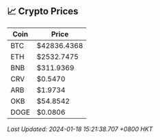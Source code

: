 ## 📈 Crypto Prices

| Coin | Price |
| ---- | ----- |
| BTC | $42836.4368 |
| ETH | $2532.7475 |
| BNB | $311.9369 |
| CRV | $0.5470 |
| ARB | $1.9734 |
| OKB | $54.8542 |
| DOGE | $0.0806 |

_Last Updated: 2024-01-18 15:21:38.707 +0800 HKT_